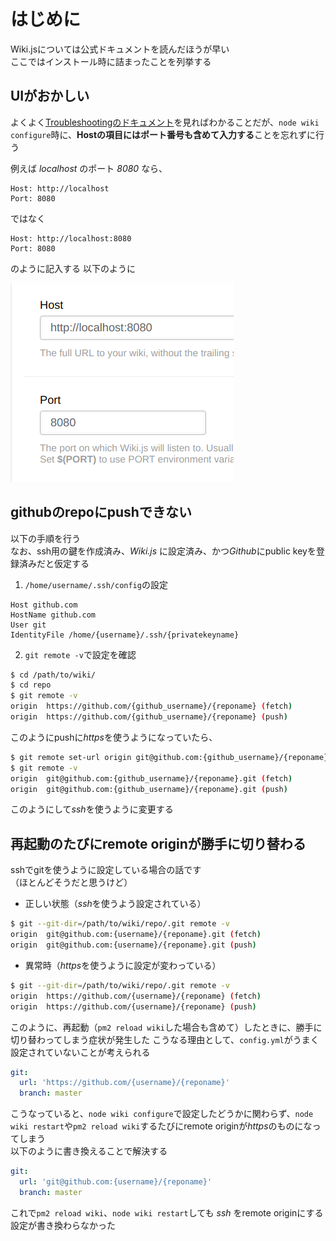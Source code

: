 <!-- TITLE: Wiki.js インストール -->
<!-- SUBTITLE: インストール時に詰まったときに見るページ -->

# はじめに

Wiki.jsについては公式ドキュメントを読んだほうが早い  
ここではインストール時に詰まったことを列挙する

## UIがおかしい

よくよく[Troubleshootingのドキュメント](https://docs.requarks.io/wiki/troubleshooting)を見ればわかることだが、`node wiki configure`時に、**Hostの項目にはポート番号も含めて入力する**ことを忘れずに行う

例えば *localhost* のポート *8080* なら、

```
Host: http://localhost
Port: 8080
```

ではなく

```
Host: http://localhost:8080
Port: 8080
```

のように記入する
以下のように

![Localhost 8080](/uploads/img/localhost-8080.png "Localhost 8080")

## githubのrepoにpushできない

以下の手順を行う  
なお、ssh用の鍵を作成済み、*Wiki.js* に設定済み、かつ*Github*にpublic keyを登録済みだと仮定する

1. `/home/username/.ssh/config`の設定  
```
Host github.com
HostName github.com
User git
IdentityFile /home/{username}/.ssh/{privatekeyname}
```

2. `git remote -v`で設定を確認  
```bash
$ cd /path/to/wiki/
$ cd repo
$ git remote -v
origin	https://github.com/{github_username}/{reponame} (fetch)
origin	https://github.com/{github_username}/{reponame} (push)
```  
このようにpushに*https*を使うようになっていたら、
```bash
$ git remote set-url origin git@github.com:{github_username}/{reponame}.git
$ git remote -v
origin	git@github.com:{github_username}/{reponame}.git (fetch)
origin	git@github.com:{github_username}/{reponame}.git (push)
```  
このようにして*ssh*を使うように変更する

## 再起動のたびにremote originが勝手に切り替わる

sshでgitを使うように設定している場合の話です  
（ほとんどそうだと思うけど）

- 正しい状態（*ssh*を使うよう設定されている）

```bash
$ git --git-dir=/path/to/wiki/repo/.git remote -v
origin	git@github.com:{username}/{reponame}.git (fetch)
origin	git@github.com:{username}/{reponame}.git (push)
```

- 異常時（*https*を使うように設定が変わっている）

```bash
$ git --git-dir=/path/to/wiki/repo/.git remote -v
origin	https://github.com/{username}/{reponame} (fetch)
origin	https://github.com/{username}/{reponame} (push)
```

このように、再起動（`pm2 reload wiki`した場合も含めて）したときに、勝手に切り替わってしまう症状が発生した
こうなる理由として、`config.yml`がうまく設定されていないことが考えられる

```yaml
git:
  url: 'https://github.com/{username}/{reponame}'
  branch: master
```

こうなっていると、`node wiki configure`で設定したどうかに関わらず、`node wiki restart`や`pm2 reload wiki`するたびにremote originが*https*のものになってしまう  
以下のように書き換えることで解決する

```yaml
git:
  url: 'git@github.com:{username}/{reponame}'
  branch: master
```

これで`pm2 reload wiki`、`node wiki restart`しても *ssh* をremote originにする設定が書き換わらなかった
